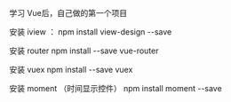 学习 Vue后，自己做的第一个项目

安装 iview ：
npm install view-design --save

安装 router
npm install --save vue-router

安装 vuex
npm install --save vuex

安装 moment （时间显示控件）
npm install moment --save



